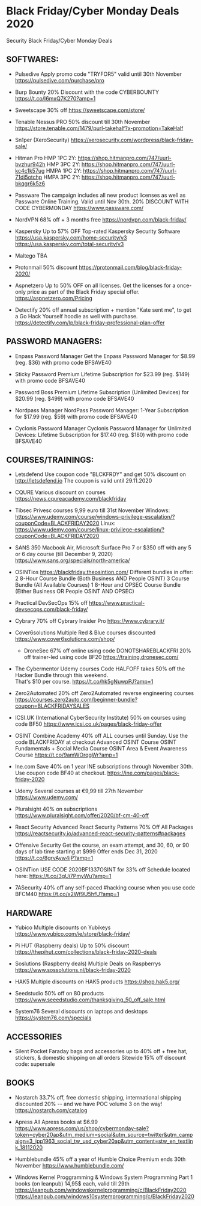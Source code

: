 # Black Friday/Cyber Monday Deals 2020
Security Black Friday/Cyber Monday Deals 

SOFTWARES:
-----------------------------------------------------------------------------------------

- Pulsedive
  Apply promo code "TRYFOR5" valid until 30th November
  https://pulsedive.com/purchase/pro

- Burp Bounty
  20% Discount with the code CYBERBOUNTY 
  https://t.co/I6mxQ7K270?amp=1
  
- Sweetscape
  30% off
  https://sweetscape.com/store/
  
- Tenable Nessus PRO 
  50% discount till 30th November 
  https://store.tenable.com/1479/purl-takehalf?x-promotion=TakeHalf 
  
 - Sn1per (XeroSecurity)
   https://xerosecurity.com/wordpress/black-friday-sale/ 

- Hitman Pro
  HMP 1PC 2Y: https://shop.hitmanpro.com/747/uurl-bvzhur942h
  HMP 3PC 2Y: https://shop.hitmanpro.com/747/uurl-kc4c1k57ug
  HMPA 1PC 2Y: https://shop.hitmanpro.com/747/uurl-71di5otchp
  HMPA 3PC 2Y: https://shop.hitmanpro.com/747/uurl-bkqgr6k5z6

- Passware
  The campaign includes all new product licenses as well as
  Passware Online Training. Valid until Nov 30th.
  20% DISCOUNT WITH CODE CYBERMONDAY
  https://www.passware.com/
  
- NordVPN
  68% off + 3 months free
  https://nordvpn.com/black-friday/
  
- Kaspersky
  Up to 57% OFF Top-rated Kaspersky Security Software
  https://usa.kaspersky.com/home-security/v3
  https://usa.kaspersky.com/total-security/v3 
  
- Maltego
  TBA
  
- Protonmail
  50% discount
  https://protonmail.com/blog/black-friday-2020/

  
- Aspnetzero
  Up to 50% OFF on all licenses. Get the licenses for a once-only price as part of the Black Friday special offer.
  https://aspnetzero.com/Pricing
  
- Detectify 
  20% off annual subscription + mention "Kate sent me", to get a Go Hack Yourself hoodie as well with purchase.
  https://detectify.com/lp/black-friday-professional-plan-offer 
  
  
PASSWORD MANAGERS:
-----------------------------------------------------------------------------------------
  
  - Enpass Password Manager
  Get the Enpass Password Manager for $8.99 (reg. $36) with promo code BFSAVE40
  
- Sticky Password Premium
  Lifetime Subscription for $23.99 (reg. $149) with promo code BFSAVE40
  
- Password Boss Premium
  Lifetime Subscription (Unlimited Devices) for $20.99 (reg. $499) with promo code BFSAVE40
  
- Nordpass Manager
  NordPass Password Manager: 1-Year Subscription for $17.99 (reg. $59) with promo code BFSAVE40
  
- Cyclonis Password Manager
  Cyclonis Password Manager for Unlimited Devices: Lifetime Subscription for $17.40 (reg. $180) with promo code BFSAVE40
  

COURSES/TRAININGS:
-----------------------------------------------------------------------------------------
- Letsdefend
  Use coupon code "BLCKFRDY" and get 50% discount on http://letsdefend.io
  The coupon is valid until 29.11.2020

- CQURE
  Various discount on courses
  https://news.cqureacademy.com/blackfriday
  
- Tibsec Privesc courses
  9,99 euro till 31st November
  Windows: https://www.udemy.com/course/windows-privilege-escalation/?couponCode=BLACKFRIDAY2020
  Linux:   https://www.udemy.com/course/linux-privilege-escalation/?couponCode=BLACKFRIDAY2020
  
- SANS
  350 Macbook Air, Microsoft Surface Pro 7 or $350 off with any 5 or 6 day course (till December 9, 2020)
  https://www.sans.org/specials/north-america/
  
- OSINTios
  https://blackfriday.theosintion.com/
  Different bundles in offer:
   2 8-Hour Course Bundle (Both Business AND People OSINT)
   3 Course Bundle (All Available Courses)
   1 8-Hour and OPSEC Course Bundle (Either Business OR People OSINT AND OPSEC)
   
 - Practical DevSecOps
   15% off
   https://www.practical-devsecops.com/black-friday/
   
 - Cybrary
   70% off Cybrary Insider Pro
   https://www.cybrary.it/

- Cover6solutions
  Multiple Red & Blue courses discounted
  https://www.cover6solutions.com/shop/
  
  - DroneSec
  67% off online using code DONOTSHAREBLACKFRI
  20% off trainer-led using code BF20
  https://training.dronesec.com/
  
- The Cybermentor Udemy courses
  Code HALFOFF takes 50% off the Hacker Bundle through this weekend.  
  That's $10 per course. 
  https://t.co/hk5gNuwpPJ?amp=1

- Zero2Automated
  20% off Zero2Automated reverse engineering courses
  https://courses.zero2auto.com/beginner-bundle?coupon=BLACKFRIDAYSALES
  
- ICSI.UK (International CyberSecurity Institute) 
  50% on courses using code BF50
  https://www.icsi.co.uk/pages/black-friday-offer
  
- OSINT Combine Academy
  40% off ALL courses until Sunday. Use the code BLACKFRIDAY at checkout
  Advanced OSINT Course
  OSINT Fundamentals + Social Media Course
  OSINT Area & Event Awareness Course
  https://t.co/9amWOrqgWr?amp=1
  
- Ine.com
  Save 40% on 1 year INE subscriptions through November 30th. Use coupon code BF40 at checkout.
  https://ine.com/pages/black-friday-2020
  
- Udemy 
  Several courses at €9,99 till 27th November
  https://www.udemy.com/

- Pluralsight
  40% on subscriptions
  https://www.pluralsight.com/offer/2020/bf-cm-40-off
  
- React Security
  Advanced React Security Patterns
  70% Off All Packages
  https://reactsecurity.io/advanced-react-security-patterns#packages
  
- Offensive Security 
  Get the course, an exam attempt, and 30, 60, or 90 days of lab time starting at $999
  Offer ends Dec 31, 2020
  https://t.co/8grvAyw4jP?amp=1
  
- OSINTion
  USE CODE 2020BF1337OSINT for 33% off
  Schedule located here: https://t.co/3gUi7PmyWu?amp=1
  
- 7ASecurity
  40% off any self-paced #hacking course when you use code BFCM40
  https://t.co/x2Wf9U5hfU?amp=1
  
 HARDWARE
-----------------------------------------------------------------------------------------
 - Yubico 
   Multiple discounts on Yubikeys
   https://www.yubico.com/ie/store/black-friday/
   
 - Pi HUT (Raspberry deals)
   Up to 50% discount
   https://thepihut.com/collections/black-friday-2020-deals
 
 - Soslutions (Raspberry deals)
   Multiple Deals on Raspberrys
   https://www.sossolutions.nl/black-friday-2020
   
 - HAK5
   Multiple discounts on HAK5 products
   https://shop.hak5.org/
   
 - Seedstudio
   50% off on 80 products
   https://www.seeedstudio.com/thanksgiving_50_off_sale.html
   
 - System76
   Several discounts on laptops and desktops
   https://system76.com/specials
   
 ACCESSORIES
-----------------------------------------------------------------------------------------
  - Silent Pocket
    Faraday bags and accessories 
    up to 40% off + free hat, stickers, & domestic shipping
    on all orders
    Sitewide 15% off discount code: supersale

 BOOKS
-----------------------------------------------------------------------------------------
 - Nostarch
   33.7% off, free domestic shipping, interrnational shipping discounted 20% -- and we have POC volume 3 on the way!
   https://nostarch.com/catalog
   
 - Apress 
   All Apress books at $6.99
   https://www.apress.com/us/shop/cybermonday-sale?token=cyber20ap&utm_medium=social&utm_source=twitter&utm_campaign=3_jpp1963_social_tw_usd_cyber20ap&utm_content=stw_en_textlink_18112020

 - Humblebundle
   45% off a year of Humble Choice Premium ends 30th November
   https://www.humblebundle.com/
   
 - Windows Kernel Proggramming & Windows System Programming Part 1  books (on leanpub)
   14,95$ each, valid till 29th
   https://leanpub.com/windowskernelprogramming/c/BlackFriday2020
   https://leanpub.com/windows10systemprogramming/c/BlackFriday2020
   
